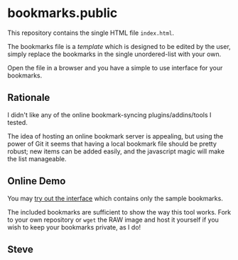 bookmarks.public
================

This repository contains the single HTML file `index.html`.

The bookmarks file is a _template_ which is designed to be edited by the user,
simply replace the bookmarks in the single unordered-list with your own.

Open the file in a browser and you have a simple to use interface for your
bookmarks.

Rationale
---------

I didn't like any of the online bookmark-syncing plugins/addins/tools I tested.

The idea of hosting an online bookmark server is appealing, but using the
power of Git it seems that having a local bookmark file should be pretty robust;
new items can be added easily, and the javascript magic will make the list manageable.


Online Demo
-----------

You may [try out the interface](http://www.steve.org.uk/Software/bookmarks/bookmarks.public/) which contains only the sample bookmarks.

The included bookmarks are sufficient to show the way this tool works.  Fork to your own
repository or `wget` the RAW image and host it yourself if you wish to keep your bookmarks private, as I do!

Steve
--
